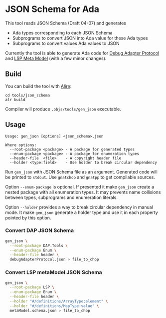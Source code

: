 # JSON Schema for Ada

This tool reads JSON Schema (Draft 04-07) and generates
* Ada types corresponding to each JSON Schema
* Subprograms to convert JSON into Ada value for these Ada types
* Subprograms to convert values Ada values to JSON

Currently the tool is able to generate Ada code for
[Debug Adapter Protocol](https://microsoft.github.io/debug-adapter-protocol/)
and
[LSP Meta Model](https://microsoft.github.io/language-server-protocol/specifications/lsp/3.17/specification/#metaModel)
(with a few minor changes).

## Build

You can build the tool with [Alire](https://alire.ada.dev):

    cd tools/json_schema
    alr build

Compiler will produce `.objs/tools/gen_json` executable.

## Usage

```
Usage: gen_json [options] <json_schema>.json

Where options:
  --root-package <package> - A package for generated types
  --enum-package <package> - A package for enumeration types
  --header-file  <file>    - A copyright header file
  --holder <type:field>    - Use holder to break circular dependency

```

Run `gen_json` with JSON Schema file as an argument.
Generated code will be printed to `stdout`.
Use `gnatchop` and `gnatpp` to get compilable sources.

Option `--enum-package` is optional. If presented it make `gen_json` create
a nested package with all enumeration types. It may prevents name collisions
between types, subprograms and enumeration literals.

Option `--holder` provides a way to break circular dependency in manual mode.
It make `gen_json` generate a holder type and use it in each property pointed
by this option.

### Convert DAP JSON Schema

```sh
gen_json \
  --root-package DAP.Tools \
  --enum-package Enum \
  --header-file header \
  debugAdapterProtocol.json > file_to_chop
```

### Convert LSP metaModel JSON Schema

```sh
gen_json \
  --root-package LSP \
  --enum-package Enum \
  --header-file header \
  --holder "#/definitions/ArrayType:element" \
  --holder "#/definitions/MapType:value" \
  metaModel.schema.json > file_to_chop
```